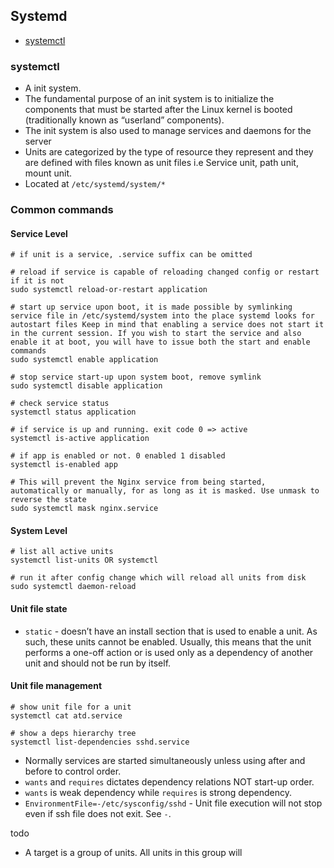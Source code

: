 ## Systemd

- [systemctl](#systemctl)

### systemctl

- A init system.
- The fundamental purpose of an init system is to initialize the components that must be started after the Linux kernel is booted (traditionally known as “userland” components).
- The init system is also used to manage services and daemons for the server
- Units are categorized by the type of resource they represent and they are defined with files known as unit files i.e Service unit, path unit, mount unit.
- Located at `/etc/systemd/system/*`

### Common commands

#### Service Level

```shell
# if unit is a service, .service suffix can be omitted

# reload if service is capable of reloading changed config or restart if it is not
sudo systemctl reload-or-restart application

# start up service upon boot, it is made possible by symlinking service file in /etc/systemd/system into the place systemd looks for autostart files Keep in mind that enabling a service does not start it in the current session. If you wish to start the service and also enable it at boot, you will have to issue both the start and enable commands
sudo systemctl enable application

# stop service start-up upon system boot, remove symlink
sudo systemctl disable application

# check service status
systemctl status application

# if service is up and running. exit code 0 => active
systemctl is-active application

# if app is enabled or not. 0 enabled 1 disabled
systemctl is-enabled app

# This will prevent the Nginx service from being started, automatically or manually, for as long as it is masked. Use unmask to reverse the state
sudo systemctl mask nginx.service
```

#### System Level

```shell
# list all active units
systemctl list-units OR systemctl

# run it after config change which will reload all units from disk
sudo systemctl daemon-reload
```

#### Unit file state

- `static` - doesn’t have an install section that is used to enable a unit. As such, these units cannot be enabled. Usually, this means that the unit performs a one-off action or is used only as a dependency of another unit and should not be run by itself.

#### Unit file management

```shell
# show unit file for a unit
systemctl cat atd.service

# show a deps hierarchy tree
systemctl list-dependencies sshd.service
```

- Normally services are started simultaneously unless using after and before to control order.
- `wants` and `requires` dictates dependency relations NOT start-up order.
- `wants` is weak dependency while `requires` is strong dependency.
- `EnvironmentFile=-/etc/sysconfig/sshd` - Unit file execution will not stop even if ssh file does not exit. See `-`.

todo
- A target is a group of units. All units in this group will
